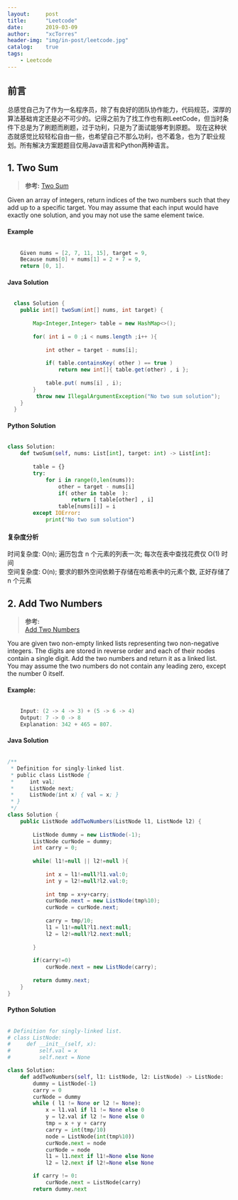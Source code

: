 ```yaml
---
layout:     post
title:      "Leetcode"
date:       2019-03-09
author:     "xcTorres"
header-img: "img/in-post/leetcode.jpg"
catalog:    true
tags:
    - Leetcode
---
```


## 前言  
总感觉自己为了作为一名程序员，除了有良好的团队协作能力，代码规范，深厚的算法基础肯定还是必不可少的。记得之前为了找工作也有刷LeetCode，但当时条件下总是为了刷题而刷题，过于功利，只是为了面试能够考到原题。
现在这种状态就感觉比较轻松自由一些，也希望自己不那么功利，也不着急，也为了职业规划。所有解决方案题题目仅用Java语言和Python两种语言。

## 1. Two Sum

>**参考:**
[Two Sum](https://leetcode.com/articles/two-sum/)

Given an array of integers, return indices of the two numbers such that they add up to a specific target.
You may assume that each input would have exactly one solution, and you may not use the same element twice.
#### Example

```java

    Given nums = [2, 7, 11, 15], target = 9,
    Because nums[0] + nums[1] = 2 + 7 = 9,
    return [0, 1].

```

#### Java Solution
```java

  class Solution {
    public int[] twoSum(int[] nums, int target) {
        
        Map<Integer,Integer> table = new HashMap<>();
        
        for( int i = 0 ;i < nums.length ;i++ ){
            
            int other = target - nums[i];
            
            if( table.containsKey( other ) == true )
                return new int[]{ table.get(other) , i };
            
            table.put( nums[i] , i);
        }
         throw new IllegalArgumentException("No two sum solution");
    }
  }

```
#### Python Solution

```python

class Solution:
    def twoSum(self, nums: List[int], target: int) -> List[int]:
        
        table = {}
        try:
            for i in range(0,len(nums)):
                other = target - nums[i]
                if( other in table  ):
                    return [ table[other] , i]
                table[nums[i]] = i
        except IOError:
            print("No two sum solution")

```
#### 复杂度分析

时间复杂度: O(n); 遍历包含 n 个元素的列表一次; 每次在表中查找花费仅 O(1) 时间  
空间复杂度: O(n); 要求的额外空间依赖于存储在哈希表中的元素个数, 正好存储了 n 个元素  

## 2. Add Two Numbers
>**参考:**  
[Add Two Numbers](https://leetcode.com/problems/add-two-numbers/)  

You are given two non-empty linked lists representing two non-negative integers. The digits are stored in reverse order and each of their nodes contain a single digit. Add the two numbers and return it as a linked list.  
You may assume the two numbers do not contain any leading zero, except the number 0 itself.

#### Example:
```java

    Input: (2 -> 4 -> 3) + (5 -> 6 -> 4)  
    Output: 7 -> 0 -> 8  
    Explanation: 342 + 465 = 807.

```
#### Java Solution
```java

/**
 * Definition for singly-linked list.
 * public class ListNode {
 *     int val;
 *     ListNode next;
 *     ListNode(int x) { val = x; }
 * }
 */
class Solution {
    public ListNode addTwoNumbers(ListNode l1, ListNode l2) {
        
        ListNode dummy = new ListNode(-1);
        ListNode curNode = dummy;
        int carry = 0;
                
        while( l1!=null || l2!=null ){
            
            int x = l1!=null?l1.val:0;
            int y = l2!=null?l2.val:0;
            
            int tmp = x+y+carry;
            curNode.next = new ListNode(tmp%10);
            curNode = curNode.next;
            
            carry = tmp/10;
            l1 = l1!=null?l1.next:null;
            l2 = l2!=null?l2.next:null;
            
        }
        
        if(carry!=0)
            curNode.next = new ListNode(carry);
        
        return dummy.next;
    }
}

```

#### Python Solution

```python

# Definition for singly-linked list.
# class ListNode:
#     def __init__(self, x):
#         self.val = x
#         self.next = None

class Solution:
    def addTwoNumbers(self, l1: ListNode, l2: ListNode) -> ListNode:
        dummy = ListNode(-1)
        carry = 0
        curNode = dummy
        while ( l1 != None or l2 != None):
            x = l1.val if l1 != None else 0
            y = l2.val if l2 != None else 0
            tmp = x + y + carry
            carry = int(tmp/10)
            node = ListNode(int(tmp%10))
            curNode.next = node
            curNode = node
            l1 = l1.next if l1!=None else None
            l2 = l2.next if l2!=None else None

        if carry != 0:
            curNode.next = ListNode(carry)
        return dummy.next
```